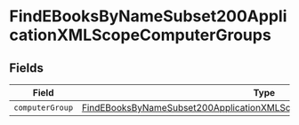 # FindEBooksByNameSubset200ApplicationXMLScopeComputerGroups


## Fields

| Field                                                                                                                                                                         | Type                                                                                                                                                                          | Required                                                                                                                                                                      | Description                                                                                                                                                                   |
| ----------------------------------------------------------------------------------------------------------------------------------------------------------------------------- | ----------------------------------------------------------------------------------------------------------------------------------------------------------------------------- | ----------------------------------------------------------------------------------------------------------------------------------------------------------------------------- | ----------------------------------------------------------------------------------------------------------------------------------------------------------------------------- |
| `computerGroup`                                                                                                                                                               | [FindEBooksByNameSubset200ApplicationXMLScopeComputerGroupsComputerGroup](../../models/operations/findebooksbynamesubset200applicationxmlscopecomputergroupscomputergroup.md) | :heavy_minus_sign:                                                                                                                                                            | N/A                                                                                                                                                                           |